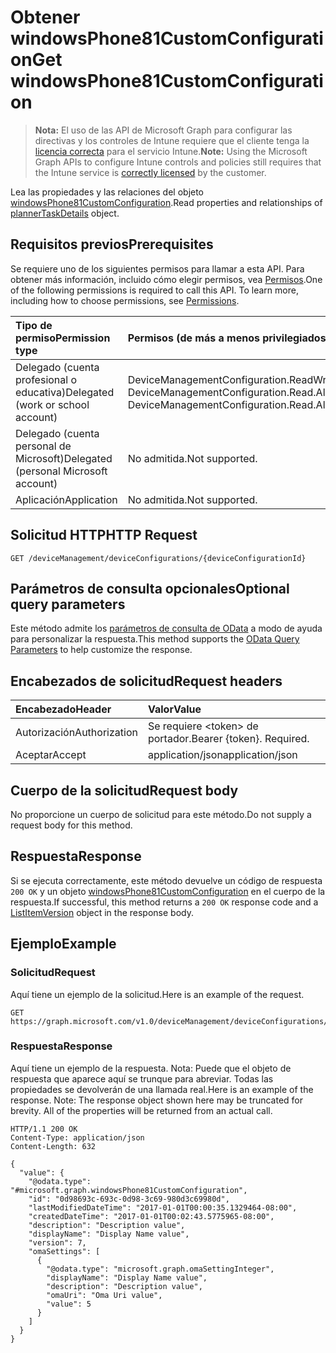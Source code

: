 # <a name="get-windowsphone81customconfiguration"></a><span data-ttu-id="4b97c-101">Obtener windowsPhone81CustomConfiguration</span><span class="sxs-lookup"><span data-stu-id="4b97c-101">Get windowsPhone81CustomConfiguration</span></span>

> <span data-ttu-id="4b97c-102">**Nota:** El uso de las API de Microsoft Graph para configurar las directivas y los controles de Intune requiere que el cliente tenga la [licencia correcta](https://go.microsoft.com/fwlink/?linkid=839381) para el servicio Intune.</span><span class="sxs-lookup"><span data-stu-id="4b97c-102">**Note:** Using the Microsoft Graph APIs to configure Intune controls and policies still requires that the Intune service is [correctly licensed](https://go.microsoft.com/fwlink/?linkid=839381) by the customer.</span></span>

<span data-ttu-id="4b97c-103">Lea las propiedades y las relaciones del objeto [windowsPhone81CustomConfiguration](../resources/intune_deviceconfig_windowsphone81customconfiguration.md).</span><span class="sxs-lookup"><span data-stu-id="4b97c-103">Read properties and relationships of [plannerTaskDetails](../resources/intune_deviceconfig_windowsphone81customconfiguration.md) object.</span></span>
## <a name="prerequisites"></a><span data-ttu-id="4b97c-104">Requisitos previos</span><span class="sxs-lookup"><span data-stu-id="4b97c-104">Prerequisites</span></span>
<span data-ttu-id="4b97c-p101">Se requiere uno de los siguientes permisos para llamar a esta API. Para obtener más información, incluido cómo elegir permisos, vea [Permisos](../../../concepts/permissions_reference.md).</span><span class="sxs-lookup"><span data-stu-id="4b97c-p101">One of the following permissions is required to call this API. To learn more, including how to choose permissions, see [Permissions](../../../concepts/permissions_reference.md).</span></span>

|<span data-ttu-id="4b97c-107">Tipo de permiso</span><span class="sxs-lookup"><span data-stu-id="4b97c-107">Permission type</span></span>|<span data-ttu-id="4b97c-108">Permisos (de más a menos privilegiados)</span><span class="sxs-lookup"><span data-stu-id="4b97c-108">Permissions (from least to most privileged)</span></span>|
|:---|:---|
|<span data-ttu-id="4b97c-109">Delegado (cuenta profesional o educativa)</span><span class="sxs-lookup"><span data-stu-id="4b97c-109">Delegated (work or school account)</span></span>|<span data-ttu-id="4b97c-110">DeviceManagementConfiguration.ReadWrite.All, DeviceManagementConfiguration.Read.All</span><span class="sxs-lookup"><span data-stu-id="4b97c-110">DeviceManagementConfiguration.ReadWrite.All, DeviceManagementConfiguration.Read.All</span></span>|
|<span data-ttu-id="4b97c-111">Delegado (cuenta personal de Microsoft)</span><span class="sxs-lookup"><span data-stu-id="4b97c-111">Delegated (personal Microsoft account)</span></span>|<span data-ttu-id="4b97c-112">No admitida.</span><span class="sxs-lookup"><span data-stu-id="4b97c-112">Not supported.</span></span>|
|<span data-ttu-id="4b97c-113">Aplicación</span><span class="sxs-lookup"><span data-stu-id="4b97c-113">Application</span></span>|<span data-ttu-id="4b97c-114">No admitida.</span><span class="sxs-lookup"><span data-stu-id="4b97c-114">Not supported.</span></span>|

## <a name="http-request"></a><span data-ttu-id="4b97c-115">Solicitud HTTP</span><span class="sxs-lookup"><span data-stu-id="4b97c-115">HTTP Request</span></span>
<!-- {
  "blockType": "ignored"
}
-->
``` http
GET /deviceManagement/deviceConfigurations/{deviceConfigurationId}
```

## <a name="optional-query-parameters"></a><span data-ttu-id="4b97c-116">Parámetros de consulta opcionales</span><span class="sxs-lookup"><span data-stu-id="4b97c-116">Optional query parameters</span></span>
<span data-ttu-id="4b97c-117">Este método admite los [parámetros de consulta de OData](https://developer.microsoft.com/es-ES/graph/docs/overview/query_parameters) a modo de ayuda para personalizar la respuesta.</span><span class="sxs-lookup"><span data-stu-id="4b97c-117">This method supports the [OData Query Parameters](https://developer.microsoft.com/es-ES/graph/docs/overview/query_parameters) to help customize the response.</span></span>
## <a name="request-headers"></a><span data-ttu-id="4b97c-118">Encabezados de solicitud</span><span class="sxs-lookup"><span data-stu-id="4b97c-118">Request headers</span></span>
|<span data-ttu-id="4b97c-119">Encabezado</span><span class="sxs-lookup"><span data-stu-id="4b97c-119">Header</span></span>|<span data-ttu-id="4b97c-120">Valor</span><span class="sxs-lookup"><span data-stu-id="4b97c-120">Value</span></span>|
|:---|:---|
|<span data-ttu-id="4b97c-121">Autorización</span><span class="sxs-lookup"><span data-stu-id="4b97c-121">Authorization</span></span>|<span data-ttu-id="4b97c-122">Se requiere &lt;token&gt; de portador.</span><span class="sxs-lookup"><span data-stu-id="4b97c-122">Bearer {token}. Required.</span></span>|
|<span data-ttu-id="4b97c-123">Aceptar</span><span class="sxs-lookup"><span data-stu-id="4b97c-123">Accept</span></span>|<span data-ttu-id="4b97c-124">application/json</span><span class="sxs-lookup"><span data-stu-id="4b97c-124">application/json</span></span>|

## <a name="request-body"></a><span data-ttu-id="4b97c-125">Cuerpo de la solicitud</span><span class="sxs-lookup"><span data-stu-id="4b97c-125">Request body</span></span>
<span data-ttu-id="4b97c-126">No proporcione un cuerpo de solicitud para este método.</span><span class="sxs-lookup"><span data-stu-id="4b97c-126">Do not supply a request body for this method.</span></span>

## <a name="response"></a><span data-ttu-id="4b97c-127">Respuesta</span><span class="sxs-lookup"><span data-stu-id="4b97c-127">Response</span></span>
<span data-ttu-id="4b97c-128">Si se ejecuta correctamente, este método devuelve un código de respuesta `200 OK` y un objeto [windowsPhone81CustomConfiguration](../resources/intune_deviceconfig_windowsphone81customconfiguration.md) en el cuerpo de la respuesta.</span><span class="sxs-lookup"><span data-stu-id="4b97c-128">If successful, this method returns a `200 OK` response code and a [ListItemVersion](../resources/intune_deviceconfig_windowsphone81customconfiguration.md) object in the response body.</span></span>

## <a name="example"></a><span data-ttu-id="4b97c-129">Ejemplo</span><span class="sxs-lookup"><span data-stu-id="4b97c-129">Example</span></span>
### <a name="request"></a><span data-ttu-id="4b97c-130">Solicitud</span><span class="sxs-lookup"><span data-stu-id="4b97c-130">Request</span></span>
<span data-ttu-id="4b97c-131">Aquí tiene un ejemplo de la solicitud.</span><span class="sxs-lookup"><span data-stu-id="4b97c-131">Here is an example of the request.</span></span>
``` http
GET https://graph.microsoft.com/v1.0/deviceManagement/deviceConfigurations/{deviceConfigurationId}
```

### <a name="response"></a><span data-ttu-id="4b97c-132">Respuesta</span><span class="sxs-lookup"><span data-stu-id="4b97c-132">Response</span></span>
<span data-ttu-id="4b97c-p102">Aquí tiene un ejemplo de la respuesta. Nota: Puede que el objeto de respuesta que aparece aquí se trunque para abreviar. Todas las propiedades se devolverán de una llamada real.</span><span class="sxs-lookup"><span data-stu-id="4b97c-p102">Here is an example of the response. Note: The response object shown here may be truncated for brevity. All of the properties will be returned from an actual call.</span></span>
``` http
HTTP/1.1 200 OK
Content-Type: application/json
Content-Length: 632

{
  "value": {
    "@odata.type": "#microsoft.graph.windowsPhone81CustomConfiguration",
    "id": "0d98693c-693c-0d98-3c69-980d3c69980d",
    "lastModifiedDateTime": "2017-01-01T00:00:35.1329464-08:00",
    "createdDateTime": "2017-01-01T00:02:43.5775965-08:00",
    "description": "Description value",
    "displayName": "Display Name value",
    "version": 7,
    "omaSettings": [
      {
        "@odata.type": "microsoft.graph.omaSettingInteger",
        "displayName": "Display Name value",
        "description": "Description value",
        "omaUri": "Oma Uri value",
        "value": 5
      }
    ]
  }
}
```



